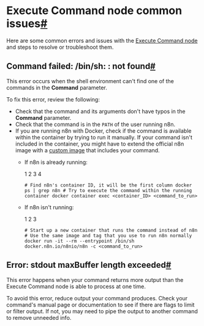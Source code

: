 [](https://github.com/n8n-io/n8n-docs/edit/main/docs/integrations/builtin/core-nodes/n8n-nodes-base.executecommand/common-issues.md "Edit this page")

# Execute Command node common issues[#](#execute-command-node-common-issues "Permanent link")

Here are some common errors and issues with the [Execute Command node](../) and steps to resolve or troubleshoot them.

## Command failed: <command> /bin/sh: <command>: not found[#](#command-failed-command-binsh-command-not-found "Permanent link")

This error occurs when the shell environment can't find one of the commands in the **Command** parameter.

To fix this error, review the following:

*   Check that the command and its arguments don't have typos in the **Command** parameter.
*   Check that the command is in the `PATH` of the user running n8n.
*   If you are running n8n with Docker, check if the command is available within the container by trying to run it manually. If your command isn't included in the container, you might have to extend the official n8n image with a [custom image](https://docs.docker.com/build/building/base-images/) that includes your command.
    *   If n8n is already running:
        
        1
        2
        3
        4
        
        `# Find n8n's container ID, it will be the first column docker ps | grep n8n # Try to execute the command within the running container docker container exec <container_ID> <command_to_run>`
        
    *   If n8n isn't running:
        
        1
        2
        3
        
        `# Start up a new container that runs the command instead of n8n # Use the same image and tag that you use to run n8n normally docker run -it --rm --entrypoint /bin/sh docker.n8n.io/n8nio/n8n -c <command_to_run>`
        

## Error: stdout maxBuffer length exceeded[#](#error-stdout-maxbuffer-length-exceeded "Permanent link")

This error happens when your command returns more output than the Execute Command node is able to process at one time.

To avoid this error, reduce output your command produces. Check your command's manual page or documentation to see if there are flags to limit or filter output. If not, you may need to pipe the output to another command to remove unneeded info.
